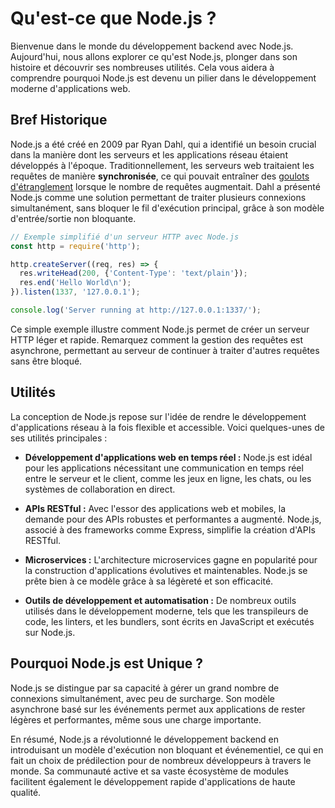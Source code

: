 # Qu'est-ce que Node.js ?

Bienvenue dans le monde du développement backend avec Node.js. Aujourd'hui, nous allons explorer ce qu'est Node.js, plonger dans son histoire et découvrir ses nombreuses utilités. Cela vous aidera à comprendre pourquoi Node.js est devenu un pilier dans le développement moderne d'applications web.

## Bref Historique

Node.js a été créé en 2009 par Ryan Dahl, qui a identifié un besoin crucial dans la manière dont les serveurs et les applications réseau étaient développés à l'époque. Traditionnellement, les serveurs web traitaient les requêtes de manière **synchronisée**, ce qui pouvait entraîner des [goulots d'étranglement](https://fr.wikipedia.org/wiki/Goulot_d%27%C3%A9tranglement_(informatique)) lorsque le nombre de requêtes augmentait. Dahl a présenté Node.js comme une solution permettant de traiter plusieurs connexions simultanément, sans bloquer le fil d'exécution principal, grâce à son modèle d'entrée/sortie non bloquante.

```js
// Exemple simplifié d'un serveur HTTP avec Node.js
const http = require('http');

http.createServer((req, res) => {
  res.writeHead(200, {'Content-Type': 'text/plain'});
  res.end('Hello World\n');
}).listen(1337, '127.0.0.1');

console.log('Server running at http://127.0.0.1:1337/');
```

Ce simple exemple illustre comment Node.js permet de créer un serveur HTTP léger et rapide. Remarquez comment la gestion des requêtes est asynchrone, permettant au serveur de continuer à traiter d'autres requêtes sans être bloqué.

## Utilités

La conception de Node.js repose sur l'idée de rendre le développement d'applications réseau à la fois flexible et accessible. Voici quelques-unes de ses utilités principales :

- **Développement d'applications web en temps réel :** Node.js est idéal pour les applications nécessitant une communication en temps réel entre le serveur et le client, comme les jeux en ligne, les chats, ou les systèmes de collaboration en direct.

- **APIs RESTful :** Avec l'essor des applications web et mobiles, la demande pour des APIs robustes et performantes a augmenté. Node.js, associé à des frameworks comme Express, simplifie la création d'APIs RESTful.

- **Microservices :** L'architecture microservices gagne en popularité pour la construction d'applications évolutives et maintenables. Node.js se prête bien à ce modèle grâce à sa légèreté et son efficacité.

- **Outils de développement et automatisation :** De nombreux outils utilisés dans le développement moderne, tels que les transpileurs de code, les linters, et les bundlers, sont écrits en JavaScript et exécutés sur Node.js.

## Pourquoi Node.js est Unique ?

Node.js se distingue par sa capacité à gérer un grand nombre de connexions simultanément, avec peu de surcharge. Son modèle asynchrone basé sur les événements permet aux applications de rester légères et performantes, même sous une charge importante.

En résumé, Node.js a révolutionné le développement backend en introduisant un modèle d'exécution non bloquant et événementiel, ce qui en fait un choix de prédilection pour de nombreux développeurs à travers le monde. Sa communauté active et sa vaste écosystème de modules facilitent également le développement rapide d'applications de haute qualité.
